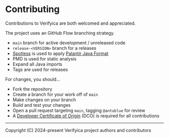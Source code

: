 # Contributing

Contributions to Verifyica are both welcomed and appreciated.

The project uses an GitHub Flow branching strategy.

- `main` branch for active development / unreleased code
- `release-<VERSION>` branch for a releases
- [Spotless](https://github.com/diffplug/spotless) is used to apply [Palantir Java Format](https://github.com/palantir/palantir-java-format)
- PMD is used for static analysis
- Expand all Java imports
- Tags are used for releases

For changes, you should...

- Fork the repository
- Create a branch for your work off of `main`
- Make changes on your branch
- Build and test your changes
- Open a pull request targeting `main`, tagging `@antublue` for review
- A [Developer Certificate of Origin](DCO.md) (DCO) is required for all contributions

---

Copyright (C) 2024-present Verifyica project authors and contributors